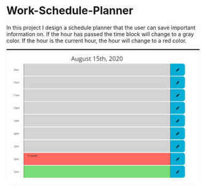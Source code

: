 # Work-Schedule-Planner


In this project I design a schedule planner that the user can save important information on. If the hour has passed
the time block will change to a gray color. If the hour is the current hour, the hour will change to a red color.




![](images/Planner2.PNG)
